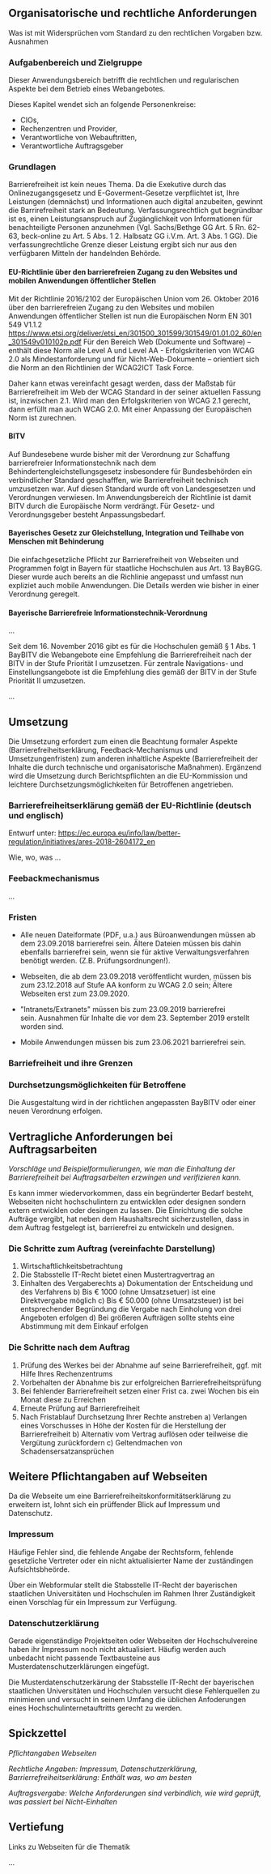 ## Organisatorische und rechtliche Anforderungen

Was ist mit Widersprüchen vom Standard zu den rechtlichen Vorgaben bzw. Ausnahmen

### Aufgabenbereich und Zielgruppe

Dieser Anwendungsbereich betrifft die rechtlichen und regularischen
Aspekte bei dem Betrieb eines Webangebotes.

Dieses Kapitel wendet sich an folgende Personenkreise:

-   CIOs,
-   Rechenzentren und Provider,
-   Verantwortliche von Webauftritten,
-   Verantwortliche Auftragsgeber

### Grundlagen

Barrierefreiheit ist kein neues Thema. Da die Exekutive durch das Onlinezugangsgesetz und E-Goverment-Gesetze verpflichtet ist, Ihre Leistungen (demnächst) und Informationen auch digital anzubeiten, gewinnt die Barrirefreiheit stark an Bedeutung.
Verfassungsrechtlich gut begründbar ist es, einen Leistungsanspruch auf Zugänglichkeit von Informationen für benachteiligte Personen anzunehmen (Vgl. Sachs/Bethge GG Art. 5 Rn. 62-63, beck-online zu Art. 5 Abs. 1 2. Halbsatz GG i.V.m. Art. 3 Abs. 1 GG).
Die verfassungrechtliche Grenze dieser Leistung ergibt sich nur aus den verfügbaren Mitteln der handelnden Behörde.

#### EU-Richtlinie über den barrierefreien Zugang zu den Websites und mobilen Anwendungen öffentlicher Stellen

Mit der Richtlinie 2016/2102 der Europäischen Union vom 26. Oktober 2016 über den barrierefreien Zugang zu den Websites und mobilen Anwendungen öffentlicher Stellen ist nun die Europäischen Norm EN 301 549 V1.1.2 <https://www.etsi.org/deliver/etsi_en/301500_301599/301549/01.01.02_60/en_301549v010102p.pdf>
Für den Bereich Web (Dokumente und Software) – enthält diese Norm alle Level A und Level AA - Erfolgskriterien von WCAG 2.0 als Mindestanforderung und für Nicht-Web-Dokumente – orientiert sich die Norm an den Richtlinien der WCAG2ICT Task Force.

Daher kann etwas vereinfacht gesagt werden, dass der Maßstab für Barrierefreiheit im Web der WCAG Standard in der seiner aktuellen Fassung ist, inzwischen 2.1. Wird man den Erfolgskriterien von WCAG 2.1 gerecht, dann erfüllt man auch WCAG 2.0.
Mit einer Anpassung der Europäischen Norm ist zurechnen.

#### BITV

Auf Bundesebene wurde bisher mit der Verordnung zur Schaffung barrierefreier Informationstechnik nach dem Behindertengleichstellungsgesetz insbesondere für Bundesbehörden ein verbindlicher Standard geschafffen, wie Barrierefreiheit technisch umzusetzen war. Auf diesen Standard wurde oft von Landesgesetzen und Verordnungen verwiesen. Im Anwendungsbereich der Richtlinie ist damit BITV durch die Europäische Norm verdrängt. Für Gesetz- und Verordnungsgeber besteht Anpassungsbedarf.

#### Bayerisches Gesetz zur Gleichstellung, Integration und Teilhabe von Menschen mit Behinderung

Die einfachgesetzliche Pflicht zur Barrierefreiheit von Webseiten und Programmen folgt in Bayern für staatliche Hochschulen aus Art. 13 BayBGG. Dieser wurde auch bereits an die Richlinie angepasst und umfasst nun expliziet auch mobile Anwendungen. Die Details werden wie bisher in einer Verordnung geregelt.

#### Bayerische Barrierefreie Informationstechnik-Verordnung

...

Seit dem 16. November 2016 gibt es für die Hochschulen gemäß § 1 Abs. 1 BayBITV die Webangebote eine Empfehlung die Barrierefreiheit nach der BITV in der Stufe Priorität I umzusetzen. Für zentrale Navigations- und Einstellungsangebote ist die Empfehlung dies gemäß der BITV in der Stufe Priorität II umzusetzen.

...


## Umsetzung

Die Umsetzung erfordert zum einen die Beachtung formaler Aspekte (Barrierefreiheitserklärung, Feedback-Mechanismus und Umsetzungenfristen) zum anderen inhaltliche Aspekte (Barrierefreiheit der Inhalte die durch technische und organisatorische Maßnahmen). Ergänzend wird die Umsetzung durch Berichtspflichten an die EU-Kommission und leichtere Durchsetzungsmöglichkeiten für Betroffenen angetrieben.

### Barrierefreiheitserklärung gemäß der EU-Richtlinie (deutsch und englisch)

Entwurf unter:
<https://ec.europa.eu/info/law/better-regulation/initiatives/ares-2018-2604172_en>

Wie, wo, was ...

### Feebackmechanismus

...

### Fristen 

-   Alle neuen Dateiformate (PDF, u.a.) aus Büroanwendungen müssen ab
    dem 23.09.2018 barrierefrei sein. Ältere Dateien müssen bis dahin
    ebenfalls barrierefrei sein, wenn sie für aktive
    Verwaltungsverfahren benötigt werden. (Z.B. Prüfungsordnungen!). 

-   Webseiten, die ab dem 23.09.2018 veröffentlicht wurden, müssen bis
    zum 23.12.2018 auf Stufe AA konform zu WCAG 2.0 sein; Ältere
    Webseiten erst zum 23.09.2020. 

-   \"Intranets/Extranets\" müssen bis zum 23.09.2019 barrierefrei
    sein. Ausnahmen für Inhalte die vor dem 23. September 2019 erstellt
    worden sind. 

-   Mobile Anwendungen müssen bis zum 23.06.2021 barrierefrei sein. 

### Barriefreiheit und ihre Grenzen

### Durchsetzungsmöglichkeiten für Betroffene

Die Ausgestaltung wird in der richtlichen angepassten BayBITV oder einer neuen Verordnung erfolgen.

## Vertragliche Anforderungen bei Auftragsarbeiten 

*Vorschläge und Beispielformulierungen, wie man die Einhaltung der
Barrierefreiheit bei Auftragsarbeiten erzwingen und verifizieren kann.*

Es kann immer wiedervorkommen, dass ein begründerter Bedarf besteht, Webseiten nicht hochschulintern zu entwicklen oder designen sondern extern entwicklen oder desingen zu lassen.
Die Einrichtung die solche Aufträge vergibt, hat neben dem Haushaltsrecht sicherzustellen, dass in dem Auftrag festgelegt ist, barrierefrei zu entwickeln und designen.

### Die Schritte zum Auftrag (vereinfachte Darstellung)
1.  Wirtschaftlichkeitsbetrachtung
2.  Die Stabsstelle IT-Recht bietet einen Mustertragvertrag an
3.  Einhalten des Vergaberechts
    a)  Dokumentation der Entscheidung und des Verfahrens
    b)  Bis € 1000 (ohne Umsatzsetuer) ist eine Direktvergabe möglich
    c)  Bis € 50.000 (ohne Umsatzsteuer) ist bei entsprechender Begründung die Vergabe nach Einholung von drei Angeboten erfolgen
    d)  Bei größeren Aufträgen sollte stehts eine Abstimmung mit dem Einkauf erfolgen

### Die Schritte nach dem Auftrag
1.  Prüfung des Werkes bei der Abnahme auf seine Barrierefreiheit, ggf. mit Hilfe Ihres Rechenzentrums
2.  Vorbehalten der Abnahme bis zur erfolgreichen Barrierefreiheitsprüfung
3.  Bei fehlender Barrierefreiheit setzen einer Frist ca. zwei Wochen bis ein Monat diese zu Erreichen
4.  Erneute Prüfung auf Barrierefreiheit
5.  Nach Fristablauf Durchsetzung Ihrer Rechte anstreben
    a)  Verlangen eines Vorschusses in Höhe der Kosten für die Herstellung der Barrierefreiheit
    b)  Alternativ vom Vertrag auflösen oder teilweise die Vergütung zurückfordern
    c)  Geltendmachen von Schadensersatzansprüchen

## Weitere Pflichtangaben auf Webseiten

Da die Webseite um eine Barrierefreiheitskonformitätserklärung zu erweitern ist, lohnt sich ein prüffender Blick auf Impressum und Datenschutz.

### Impressum

Häufige Fehler sind, die fehlende Angabe der Rechtsform, fehlende gesetzliche Vertreter oder ein nicht aktualisierter Name der zuständingen Aufsichtsbheörde.

Über ein Webformular stellt die Stabsstelle IT-Recht der bayerischen staatlichen Universitäten und Hochschulen im Rahmen Ihrer Zuständigkeit einen Vorschlag für ein Impressum zur Verfügung.

### Datenschutzerklärung

Gerade eigenständige Projektseiten oder Webseiten der Hochschulvereine haben ihr Impressum noch nicht aktualisiert. Häufig werden auch unbedacht nicht passende Textbausteine aus Musterdatenschutzerklärungen eingefügt. 

Die Musterdatenschutzerkärung der Stabsstelle IT-Recht der bayerischen staatlichen Universitäten und Hochschulen versucht diese Fehlerquellen zu minimieren und versucht in seinem Umfang die üblichen Anfoderungen eines Hochschulinternetauftritts gerecht zu werden.

Spickzettel
-----------

*Pflichtangaben Webseiten*

*Rechtliche Angaben: Impressum, Datenschutzerklärung, Barrierrefreiheitserklärung: Enthält was, wo am besten*

*Auftragsvergabe: Welche Anforderungen sind verbindlich, wie wird geprüft, was passiert bei Nicht-Einhalten*



Vertiefung
----------

Links zu Webseiten für die Thematik

...
